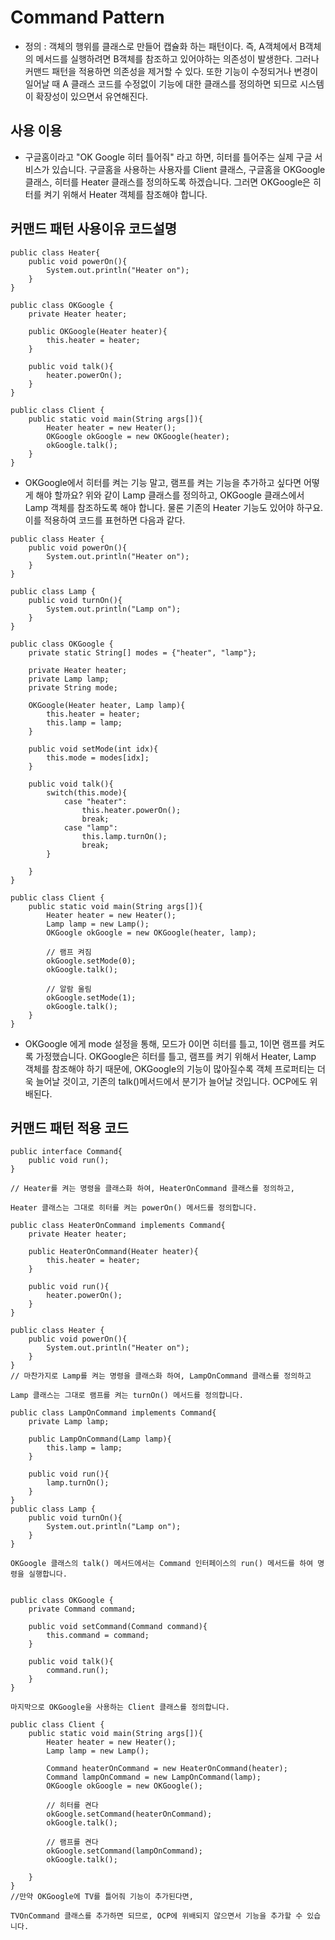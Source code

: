 # Command Pattern
- 정의 : 객체의 행위를 클래스로 만들어 캡슐화 하는 패턴이다.
즉, A객체에서 B객체의 메서드를 실행하려면 B객체를 참조하고 있어야하는 의존성이 발생한다.
그러나 커맨드 패턴을 적용하면 의존성을 제거할 수 있다.
또한 기능이 수정되거나 변경이 일어날 때 A 클래스 코드를 수정없이 기능에 대한 클래스를 정의하면 되므로 시스템이 확장성이 있으면서 유연해진다.

## 사용 이용
- 구글홈이라고 "OK Google 히터 틀어줘" 라고 하면, 히터를 틀어주는 실제 구글 서비스가 있습니다.
구글홈을 사용하는 사용자를 Client 클래스, 구글홈을 OKGoogle 클래스,
히터를 Heater 클래스를 정의하도록 하겠습니다.
그러면 OKGoogle은 히터를 켜기 위해서 Heater 객체를 참조해야 합니다.

## 커맨드 패턴 사용이유 코드설명
```
public class Heater{
    public void powerOn(){
        System.out.println("Heater on");
    }
}

public class OKGoogle {
    private Heater heater;

    public OKGoogle(Heater heater){
        this.heater = heater;
    }

    public void talk(){
        heater.powerOn();
    }
}

public class Client {
    public static void main(String args[]){
        Heater heater = new Heater();
        OKGoogle okGoogle = new OKGoogle(heater);
        okGoogle.talk();
    }
}

```

- OKGoogle에서 히터를 켜는 기능 말고, 램프를 켜는 기능을 추가하고 싶다면 어떻게 해야 할까요?
위와 같이 Lamp 클래스를 정의하고, OKGoogle 클래스에서 Lamp 객체를 참조하도록 해야 합니다.
물론 기존의 Heater 기능도 있어야 하구요.
이를 적용하여 코드를 표현하면 다음과 같다.

```
public class Heater {
    public void powerOn(){
        System.out.println("Heater on");
    }
}

public class Lamp {
    public void turnOn(){
        System.out.println("Lamp on");
    }
}

public class OKGoogle {
    private static String[] modes = {"heater", "lamp"};

    private Heater heater;
    private Lamp lamp;
    private String mode;

    OKGoogle(Heater heater, Lamp lamp){
        this.heater = heater;
        this.lamp = lamp;
    }

    public void setMode(int idx){
        this.mode = modes[idx];
    }

    public void talk(){
        switch(this.mode){
            case "heater":
                this.heater.powerOn();
                break;
            case "lamp":
                this.lamp.turnOn();
                break;
        }

    }
}

public class Client {
    public static void main(String args[]){
        Heater heater = new Heater();
        Lamp lamp = new Lamp();
        OKGoogle okGoogle = new OKGoogle(heater, lamp);

        // 램프 켜짐
        okGoogle.setMode(0);
        okGoogle.talk();

        // 알람 울림
        okGoogle.setMode(1);
        okGoogle.talk();
    }
}
```

- OKGoogle 에게 mode 설정을 통해, 모드가 0이면 히터를 틀고, 1이면 램프를 켜도록 가정했습니다.
OKGoogle은 히터를 틀고, 램프를 켜기 위해서 Heater, Lamp 객체를 참조해야 하기 때문에, OKGoogle의 기능이 많아질수록 객체 프로퍼티는 더욱 늘어날 것이고, 기존의 talk()메서드에서 분기가 늘어날 것입니다.
OCP에도 위배된다.

## 커맨드 패턴 적용 코드
```
public interface Command{
    public void run();
}

// Heater를 켜는 명령을 클래스화 하여, HeaterOnCommand 클래스를 정의하고,

Heater 클래스는 그대로 히터를 켜는 powerOn() 메서드를 정의합니다.

public class HeaterOnCommand implements Command{
    private Heater heater;

    public HeaterOnCommand(Heater heater){
        this.heater = heater;
    }

    public void run(){
        heater.powerOn();
    }
}

public class Heater {
    public void powerOn(){
        System.out.println("Heater on");
    }
}
// 마찬가지로 Lamp를 켜는 명령을 클래스화 하여, LampOnCommand 클래스를 정의하고

Lamp 클래스는 그대로 램프를 켜는 turnOn() 메서드를 정의합니다.

public class LampOnCommand implements Command{
    private Lamp lamp;

    public LampOnCommand(Lamp lamp){
        this.lamp = lamp;
    }

    public void run(){
        lamp.turnOn();
    }
}
public class Lamp {
    public void turnOn(){
        System.out.println("Lamp on");
    }
}

OKGoogle 클래스의 talk() 메서드에서는 Command 인터페이스의 run() 메서드를 하여 명령을 실행합니다.


public class OKGoogle {
    private Command command;

    public void setCommand(Command command){
        this.command = command;
    }

    public void talk(){
        command.run();
    }
}

마지막으로 OKGoogle을 사용하는 Client 클래스를 정의합니다.

public class Client {
    public static void main(String args[]){
        Heater heater = new Heater();
        Lamp lamp = new Lamp();

        Command heaterOnCommand = new HeaterOnCommand(heater);
        Command lampOnCommand = new LampOnCommand(lamp);
        OKGoogle okGoogle = new OKGoogle();

        // 히터를 켠다
        okGoogle.setCommand(heaterOnCommand);
        okGoogle.talk();

        // 램프를 켠다
        okGoogle.setCommand(lampOnCommand);
        okGoogle.talk();

    }
}
//만약 OKGoogle에 TV를 틀어줘 기능이 추가된다면,

TVOnCommand 클래스를 추가하면 되므로, OCP에 위배되지 않으면서 기능을 추가할 수 있습니다.


```
